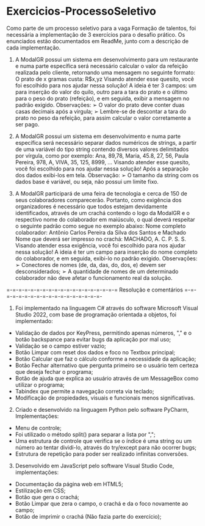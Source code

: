 # Exercicios-ProcessoSeletivo
Como parte de um processo seletivo para a vaga Formação de talentos, foi necessária a implementação de 3 exercícios para o desafio prático. Os enunciados estão documentados em ReadMe, junto com a descrição de cada implementação.

1) A ModalGR possui um sistema em desenvolvimento para um restaurante e
numa parte específica será necessário calcular o valor da refeição realizada pelo
cliente, retornando uma mensagem no seguinte formato:
O prato de x gramas custa: R$x,yz
Visando atender esse quesito, você foi escolhido para nos ajudar nessa solução!
A ideia é ter 3 campos: um para inserção do valor do quilo, outro para a tara do
prato e o último para o peso do prato (refeição), e em seguida, exibir a mensagem
no padrão exigido.
Observações:
➢ O valor do prato deve conter duas casas decimais após a virgula;
➢ Lembre-se de descontar a tara do prato no peso da refeição, para assim
calcular o valor corretamente a ser pago.


2) A ModalGR possui um sistema em desenvolvimento e numa parte específica
será necessário separar dados numéricos de strings, a partir de uma variável do
tipo string contendo diversos valores delimitados por vírgula, como por exemplo:
Ana, 89,78, Maria, 45.8, 27, 56, Paula Pereira, 978, A, VIVA, 35, 125, 8999, ...
Visando atender esse quesito, você foi escolhido para nos ajudar nessa solução!
Após a separação dos dados exibi-los em tela.
Observação:
➢ O tamanho da string com os dados base é variável, ou seja, não possui
um limite fixo.

3) A ModalGR participará de uma feira de tecnologia e cerca de 150 de seus
colaboradores comparecerão. Portanto, como exigência dos organizadores é
necessário que todos estejam devidamente identificados, através de um crachá
contendo o logo da ModalGR e o respectivo nome do colaborador em maiúsculo,
o qual deverá respeitar o seguinte padrão como segue no exemplo abaixo:
Nome completo colaborador: Antônio Carlos Pereira da Silva dos Santos e
Machado
Nome que deverá ser impresso no crachá: MACHADO, A. C. P. S. S.
Visando atender essa exigência, você foi escolhido para nos ajudar nessa
solução!
A ideia é ter um campo para inserção do nome completo do colaborador, e em
seguida, exibi-lo no padrão exigido.
Observações:
➢ Conectores de nomes (de, da, das, do, dos, e) devem ser
desconsiderados;
➢ A quantidade de nomes de um determinado colaborador não deve afetar
o funcionamento real da solução.

=-=-=-=-=-=-=-=-=-=-=-=-=-=-=-=-=-=-=
Resolução e comentários
=-=-=-=-=-=-=-=-=-=-=-=-=-=-=-=-=-=-


1) Foi implementado na linguagem C# através do software Microsoft Visual Studio 2022, com base de programação orientada a objetos, foi implementado:

- Validação de dados por KeyPress, permitindo apenas números, "," e o botão backspance para evitar bugs da aplicação por mal uso;
- Validação se o campo estiver vazio;
- Botão Limpar com reset dos dados e foco no Textbox principal;
- Botão Calcular que faz o cálculo conforme a necessidade da aplicação;
- Botão Fechar alternativo que pergunta primeiro se o usuário tem certeza que deseja fechar o programa;
- Botão de ajuda que explica ao usuário através de um MessageBox como utilizar o programa;
- Tabindex que permite a navegação correta via teclado;
- Modificação de propiedades, visuais e funcionais menos significativas.

2) Criado e desenvolvido na linguagem Python pelo software PyCharm, Implementações:

- Menu de controle;
- Foi utilizado o método split() para separar a lista por ",";
- Uma estrutura de controle que verifica se o índice é uma string ou um número ao tentar dividi-lo, através do try/except para não ocorrer bugs;
- Estrutura de repetição para poder ser realizado infinitas conversões.

3) Desenvolvido em JavaScript pelo software Visual Studio Code, implementações:

- Documentação da página web em HTML5;
- Estilização em CSS;
- Botão que gera o crachá;
- Botão Limpar que zera o campo, o crachá e da o foco novamente ao campo;
- Botão de imprimir o crachá (Não fazia parte do exercício);
